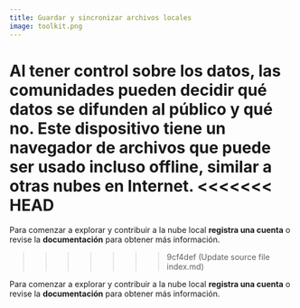 ```yaml
---
title: Guardar y sincronizar archivos locales
image: toolkit.png
---
```


Al tener control sobre los datos, las comunidades pueden decidir qué datos se difunden al público y qué no. Este dispositivo tiene un navegador de archivos que puede ser usado incluso offline, similar a otras nubes en Internet.
<<<<<<< HEAD
=======

Para comenzar a explorar y contribuir a la nube local **registra una cuenta** o revise la **documentación** para obtener más información.

> > > > > > > 9cf4def (Update source file index.md)

Para comenzar a explorar y contribuir a la nube local **registra una cuenta** o revise la **documentación** para obtener más información.

<app-button :color="true" localUrl=":8081/login" text="Login or Signup"></app-button>
<app-button target="_self" link="storing-sharing#Documentation" text="Read documentation"></app-button>
